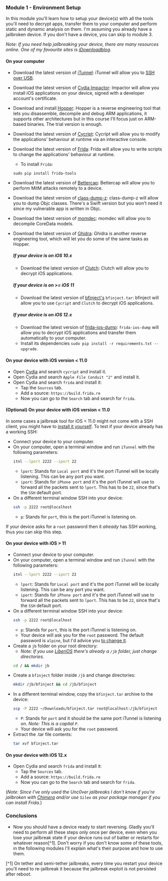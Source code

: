 ### Module 1 - Environment Setup

In this module you'll learn how to setup your device(s) with all the tools you'll need to decrypt apps, transfer them to your computer and perform static and dynamic analysis on them. I'm assuming you already have a jailbroken device. If you don't have a device, you can skip to module 3.

_Note: If you need help jailbreaking your device, there are many resources online. One of my favourite sites is [iDownloadblog](https://www.idownloadblog.com/jailbreak/)._

#### On your computer

- Download the latest version of [iTunnel](https://code.google.com/archive/p/iphonetunnel-usbmuxconnectbyport/downloads): iTunnel will allow you to [SSH over USB](https://iphonedevwiki.net/index.php/SSH_Over_USB).
- Download the latest version of [Cydia Impactor](http://www.cydiaimpactor.com/): Impactor will allow you install iOS applications on your device, signed with a developer account's certificate.
- Download and install [Hopper](https://www.hopperapp.com/): Hopper is a reverse engineering tool that lets you disassemble, decompile and debug ARM applications, it supports other architectures but in this course I'll focus just on ARM-based binaries. The trial version is enough.
- Download the latest version of [Cycript](http://www.cycript.org/): Cycript will allow you to modify the applications' behaviour at runtime via an interactive console.
- Download the latest version of [Frida](https://www.frida.re/docs/ios/): Frida will allow you to write scripts to change the applications' behaviour at runtime.
    - To install `Frida`:
    ```shell
    sudo pip install frida-tools
    ```
- Download the latest version of [Bettercap](https://www.bettercap.org/installation/): Bettercap will allow you to perform MitM attacks remotely to a device.
- Download the latest version of [class-dump-z](https://code.google.com/archive/p/networkpx/downloads): class-dump-z will allow you to dump Objc classes. There's a Swift version but you won't need it since my vulnerable app is written in Objc.
- Download the latest version of [momdec](https://github.com/atomicbird/momdec): momdec will allow you to decompile CoreData models.
- Download the latest version of [Ghidra](https://ghidra-sre.org/): Ghidra is another reverse engineering tool, which will let you do some of the same tasks as Hopper.
  ##### If your device is on iOS 10.x
  - Download the latest version of [Clutch](https://github.com/KJCracks/Clutch/releases): Clutch will allow you to decrypt iOS applications.

  ##### If your device is on >= iOS 11
  - Download the latest version of [bfinject's](https://github.com/BishopFox/bfinject) `bfinject.tar`: bfinject will allow you to use `Cycript` and `Clutch` to decrypt iOS applications.

  ##### If your device is on iOS 12.x
  - Download the latest version of [frida-ios-dump](https://github.com/AloneMonkey/frida-ios-dump): `frida-ios-dump` will allow you to decrypt iOS applications and transfer them automatically to your computer.
  - Install its dependencies `sudo pip install -r requirements.txt --upgrade`.

#### On your device with iOS version < 11.0

- Open [Cydia](https://cydia.saurik.com/) and search `cycript` and install it.
- Open Cydia and search `Apple File Conduit "2"` and install it.
- Open Cydia and search `frida` and install it:
    - Tap the `Sources` tab.
    - Add a source: `https://build.frida.re`
    - Now you can go to the `Search` tab and search for `frida`.

#### (Optional) On your device with iOS version < 11.0
In some cases a jailbreak tool for iOS < 11.0 might not come with a SSH client, you might have to [install it yourself](https://ivrodriguez.com/installing-dropbear-ssh-on-ios-10-3-3/). To test if your device already has a working SSH:
- Connect your device to your computer.
- On your computer, open a terminal window and run `iTunnel` with the following parameters:
    ```bash
    itnl --lport 2222 --iport 22
    ```
    - `lport`: Stands for `Local port` and it's the port iTunnel will be locally listening. This can be any port you want.
    - `iport`: Stands for `iPhone port` and it's the port iTunnel will use to forward all the packets sent to `lport`. This has to be `22`, since that's the `SSH` default port.
- On a different terminal window SSH into your device:
    ```bash
    ssh -p 2222 root@localhost
    ```
    - `p`: Stands for `port`, this is the port iTunnel is listening on.

If your device asks for a `root` password then it _already_ has SSH working, thus you can skip this step.

#### On your device with iOS > 11

- Connect your device to your computer.
- On your computer, open a terminal window and run `iTunnel` with the following parameters:
    ```bash
    itnl --lport 2222 --iport 22
    ```
    - `lport`: Stands for `Local port` and it's the port iTunnel will be locally listening. This can be any port you want.
    - `iport`: Stands for `iPhone port` and it's the port iTunnel will use to forward all the packets sent to `lport`. This has to be `22`, since that's the `SSH` default port.
- On a different terminal window SSH into your device:
    ```bash
    ssh -p 2222 root@localhost
    ```
    - `p`: Stands for `port`, this is the port iTunnel is listening on.
    - Your device will ask you for the `root` password. The default password is `alpine`, but I'd advice you [to change it](https://cydia.saurik.com/password.html).
- Create a `jb` folder on your root directory:
    - _Note: If you use [LiberiOS](http://newosxbook.com/liberios/) there's already a `/jb` folder, just change directories._
    ```bash
    cd / && mkdir jb
    ```
- Create a `bfinject` folder inside `/jb` and change directories:
    ```bash
    mkdir /jb/bfinject && cd /jb/bfinject
    ```
- In a different terminal window, copy the `bfinject.tar` archive to the device:
    ```bash
    scp -P 2222 ~/Downloads/bfinject.tar root@localhost:/jb/bfinject
    ```
    - `P`: Stands for `port` and it should be the same port iTunnel is listening on. _Note: This is a capital `P`_.
    - Your device will ask you for the `root` password.
- Extract the .tar file contents:
    ```bash
    tar xvf bfinject.tar
    ```

#### On your device with iOS 12.x
- Open Cydia and search `frida` and install it:
    - Tap the `Sources` tab.
    - Add a source: `https://build.frida.re`
    - Now you can go to the `Search` tab and search for `frida`.

(*Note: Since I've only used the Unc0ver jailbreaks I don't know if you're jailbroken with [Chimera](https://chimera.sh/) and/or use `Sileo` as your package manager if you can install Frida.*)

### Conclusions

- Now you should have a device ready to start reversing. Gladly you'll need to perform all these steps only once per device, even when you lose your jailbreak state if your device runs out of batter or restarts for whatever reason[^1]. Don't worry if you don't know some of these tools, in the following modules I'll explain what's their purpose and how to use them.


[^1] On tether and semi-tether jailbreaks, every time you restart your device you'll need to re-jailbreak it because the jailbreak exploit is not persisted after reboot.
